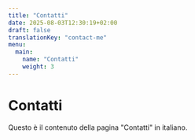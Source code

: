```yaml
---
title: "Contatti"
date: 2025-08-03T12:30:19+02:00
draft: false
translationKey: "contact-me"
menu:
  main:
    name: "Contatti"
    weight: 3
---
```

# Contatti

Questo è il contenuto della pagina "Contatti" in italiano.
